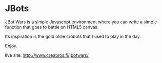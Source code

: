 JBots
=====

JBot Wars is a simple Javascript environment where you can write a simple function that goes to battle on HTML5 canvas. 

Its inspiration is the gold oldie crobots that I used to play in the day.

Enjoy.

live site: http://www.creabros.fi/jbotwars/
